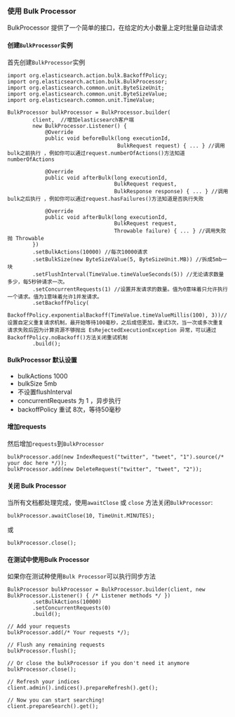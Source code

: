 
### 使用 Bulk Processor
BulkProcessor 提供了一个简单的接口，在给定的大小数量上定时批量自动请求

#### 创建`BulkProcessor`实例

首先创建`BulkProcessor`实例

```
import org.elasticsearch.action.bulk.BackoffPolicy;
import org.elasticsearch.action.bulk.BulkProcessor;
import org.elasticsearch.common.unit.ByteSizeUnit;
import org.elasticsearch.common.unit.ByteSizeValue;
import org.elasticsearch.common.unit.TimeValue;
```

```
BulkProcessor bulkProcessor = BulkProcessor.builder(
        client,  //增加elasticsearch客户端
        new BulkProcessor.Listener() {
            @Override
            public void beforeBulk(long executionId,
                                   BulkRequest request) { ... } //调用bulk之前执行 ，例如你可以通过request.numberOfActions()方法知道numberOfActions

            @Override
            public void afterBulk(long executionId,
                                  BulkRequest request,
                                  BulkResponse response) { ... } //调用bulk之后执行 ，例如你可以通过request.hasFailures()方法知道是否执行失败

            @Override
            public void afterBulk(long executionId,
                                  BulkRequest request,
                                  Throwable failure) { ... } //调用失败抛 Throwable
        })
        .setBulkActions(10000) //每次10000请求
        .setBulkSize(new ByteSizeValue(5, ByteSizeUnit.MB)) //拆成5mb一块
        .setFlushInterval(TimeValue.timeValueSeconds(5)) //无论请求数量多少，每5秒钟请求一次。
        .setConcurrentRequests(1) //设置并发请求的数量。值为0意味着只允许执行一个请求。值为1意味着允许1并发请求。
        .setBackoffPolicy(
            BackoffPolicy.exponentialBackoff(TimeValue.timeValueMillis(100), 3))//设置自定义重复请求机制，最开始等待100毫秒，之后成倍更加，重试3次，当一次或多次重复请求失败后因为计算资源不够抛出 EsRejectedExecutionException 异常，可以通过BackoffPolicy.noBackoff()方法关闭重试机制
        .build();
```
#### BulkProcessor 默认设置
- bulkActions  1000 
- bulkSize 5mb
- 不设置flushInterval
- concurrentRequests 为 1 ，异步执行
- backoffPolicy 重试 8次，等待50毫秒

#### 增加requests
然后增加`requests`到`BulkProcessor`
```
bulkProcessor.add(new IndexRequest("twitter", "tweet", "1").source(/* your doc here */));
bulkProcessor.add(new DeleteRequest("twitter", "tweet", "2"));
```
#### 关闭 Bulk Processor
当所有文档都处理完成，使用`awaitClose` 或 `close` 方法关闭`BulkProcessor`:


```
bulkProcessor.awaitClose(10, TimeUnit.MINUTES);

```
或

```
bulkProcessor.close();

```

#### 在测试中使用Bulk Processor

如果你在测试种使用`Bulk Processor`可以执行同步方法
```
BulkProcessor bulkProcessor = BulkProcessor.builder(client, new BulkProcessor.Listener() { /* Listener methods */ })
        .setBulkActions(10000)
        .setConcurrentRequests(0)
        .build();

// Add your requests
bulkProcessor.add(/* Your requests */);

// Flush any remaining requests
bulkProcessor.flush();

// Or close the bulkProcessor if you don't need it anymore
bulkProcessor.close();

// Refresh your indices
client.admin().indices().prepareRefresh().get();

// Now you can start searching!
client.prepareSearch().get();
```